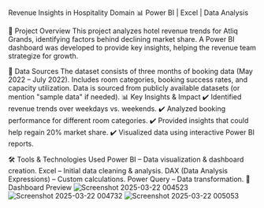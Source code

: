Revenue Insights in Hospitality Domain
📊 Power BI | Excel | Data Analysis

📌 Project Overview
This project analyzes hotel revenue trends for Atliq Grands, identifying factors behind declining market share. A Power BI dashboard was developed to provide key insights, helping the revenue team strategize for growth.

📂 Data Sources
The dataset consists of three months of booking data (May 2022 – July 2022).
Includes room categories, booking success rates, and capacity utilization.
Data is sourced from publicly available datasets (or mention "sample data" if needed).
📊 Key Insights & Impact
✔️ Identified revenue trends over weekdays vs. weekends.
✔️ Analyzed booking performance for different room categories.
✔️ Provided insights that could help regain 20% market share.
✔️ Visualized data using interactive Power BI reports.

🛠️ Tools & Technologies Used
Power BI – Data visualization & dashboard creation.
Excel – Initial data cleaning & analysis.
DAX (Data Analysis Expressions) – Custom calculations.
Power Query – Data transformation.
📸 Dashboard Preview
![Screenshot 2025-03-22 004523](https://github.com/user-attachments/assets/c249b0b6-2be6-46d6-b7c4-4291abb49d8d)
![Screenshot 2025-03-22 004732](https://github.com/user-attachments/assets/26f43c4e-0965-45bb-8b66-ac43d781a4f7)
![Screenshot 2025-03-22 005053](https://github.com/user-attachments/assets/0acbc021-4b7b-49ca-b33b-5ec604276e7f)


